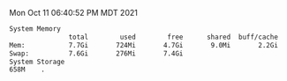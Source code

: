 Mon Oct 11 06:40:52 PM MDT 2021
```bash
System Memory
               total        used        free      shared  buff/cache   available
Mem:           7.7Gi       724Mi       4.7Gi       9.0Mi       2.2Gi       6.6Gi
Swap:          7.6Gi       276Mi       7.4Gi
System Storage
658M	.
```
```bash
